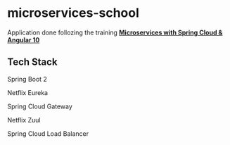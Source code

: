 # microservices-school

Application done follozing the training [**Microservices with Spring Cloud & Angular 10**](https://www.udemy.com/course/microservicios-spring-cloud-y-angular-9/learn/lecture/17302890)

## Tech Stack 
Spring Boot 2

Netflix Eureka

Spring Cloud Gateway

Netflix Zuul

Spring Cloud Load Balancer
